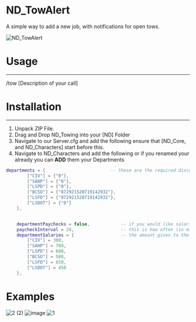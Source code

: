 # ND_TowAlert
A simple way to add a new job, with notifications for open tows.

![ND_TowAlert](https://user-images.githubusercontent.com/112611821/231020861-d7e81041-6e4d-4c1a-9b90-ca7df9f3ab46.png)


# Usage

---------------


/tow [Description of your call]


# Installation

---------------

1) Unpack ZIP File.
2) Drag and Drop ND_Towing into your [ND] Folder
3) Navigate to our Server.cfg and add the following ensure that [ND_Core, and ND_Characters] start before this.
4) Navigate to ND_Characters and add the following or if you renamed your already you can **ADD** them your Departments
```lua
departments = {                         -- these are the required discord role ids to be able to access these departments (enable developer mode in discord's advanced settings and right click the role)
        ["CIV"] = {"0"},
        ["SAHP"] = {"0"},
        ["LSPD"] = {"0"},
        ["BCSO"] = {"872921520719142932"},
        ["LSFD"] = {"872921520719142932"},
        ["LSDOT"] = {"0"}
    },


    departmentPaychecks = false,            -- if you would like salaries to be paid out to the departments, set this to true
    paycheckInterval = 24,                  -- this is how often (in minutes) paychecks are to be paid out if departmentPaychecks is set to true
    departmentSalaries = {                  -- the amount given to the character per interval of time set via paycheckInterval
        ["CIV"] = 300,
        ["SAHP"] = 700,
        ["LSPD"] = 600,
        ["BCSO"] = 500,
        ["LSFD"] = 650,
        ["LSDOT"] = 450
    },
```
# Examples
![2 (2)](https://user-images.githubusercontent.com/112611821/230740011-fba7166b-a229-45e2-957e-d7794991c9d2.png)
![image](https://user-images.githubusercontent.com/112611821/230740013-4073d534-05ad-4639-ba12-07ebd85dd984.png)
![1](https://user-images.githubusercontent.com/112611821/230740014-6d7d02c1-1237-447d-be73-831176ce4041.png)














